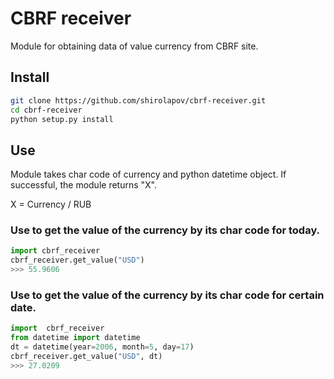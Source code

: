 # CBRF receiver

Module for obtaining data of value currency from CBRF site.

## Install
```bash
git clone https://github.com/shirolapov/cbrf-receiver.git
cd cbrf-receiver
python setup.py install
```

## Use
Module takes char code of currency and python datetime object. If successful,
the module returns "X".

X = Currency / RUB

### Use to get the value of the currency by its char code for today.
 
```python
import cbrf_receiver
cbrf_receiver.get_value("USD")
>>> 55.9606
```

### Use to get the value of the currency by its char code for certain date.
 
 ```python
import  cbrf_receiver
from datetime import datetime
dt = datetime(year=2006, month=5, day=17)
cbrf_receiver.get_value("USD", dt)
>>> 27.0209
```
